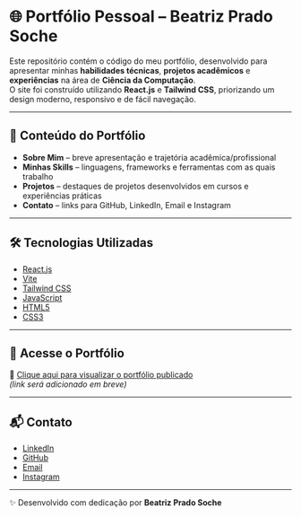 # 🌐 Portfólio Pessoal – Beatriz Prado Soche

Este repositório contém o código do meu portfólio, desenvolvido para apresentar minhas **habilidades técnicas**, **projetos acadêmicos** e **experiências** na área de **Ciência da Computação**.  
O site foi construído utilizando **React.js** e **Tailwind CSS**, priorizando um design moderno, responsivo e de fácil navegação.  

---

## 📌 Conteúdo do Portfólio

- **Sobre Mim** – breve apresentação e trajetória acadêmica/profissional  
- **Minhas Skills** – linguagens, frameworks e ferramentas com as quais trabalho  
- **Projetos** – destaques de projetos desenvolvidos em cursos e experiências práticas  
- **Contato** – links para GitHub, LinkedIn, Email e Instagram  

---

## 🛠️ Tecnologias Utilizadas

- [React.js](https://react.dev/)  
- [Vite](https://vitejs.dev/)  
- [Tailwind CSS](https://tailwindcss.com/)  
- [JavaScript](https://developer.mozilla.org/pt-BR/docs/Web/JavaScript)  
- [HTML5](https://developer.mozilla.org/pt-BR/docs/Web/Guide/HTML/HTML5)  
- [CSS3](https://developer.mozilla.org/pt-BR/docs/Web/CSS)  

---

## 🚀 Acesse o Portfólio

🔗 [Clique aqui para visualizar o portfólio publicado](#)  
*(link será adicionado em breve)*  

---

## 📬 Contato

- [LinkedIn](https://www.linkedin.com/in/seuusuario)  
- [GitHub](https://github.com/seuusuario)  
- [Email](mailto:seuemail@example.com)  
- [Instagram](https://instagram.com/seuusuario)  

---

✨ Desenvolvido com dedicação por **Beatriz Prado Soche**
